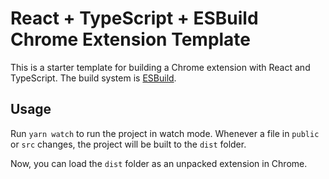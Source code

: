 # React + TypeScript + ESBuild Chrome Extension Template

This is a starter template for building a Chrome extension with React and TypeScript. The
build system is [ESBuild](https://esbuild.github.io/).

## Usage

Run `yarn watch` to run the project in watch mode. Whenever a file in `public` or `src` changes,
the project will be built to the `dist` folder.

Now, you can load the `dist` folder as an unpacked extension in Chrome.
